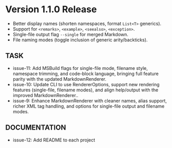 # Version 1.1.0 Release

- Better display names (shorten namespaces, format `List<T>` generics).
- Support for `<remarks>`, `<example>`, `<seealso>`, `<exception>`.
- Single-file output flag `--single` for merged Markdown.
- File naming modes (toggle inclusion of generic arity/backticks).

## TASK

* issue-11: Add MSBuild flags for single-file mode, filename style, namespace trimming, and code-block language, bringing full feature parity with the updated MarkdownRenderer.
* issue-10: Update CLI to use RendererOptions, support new rendering features (single-file, filename modes), and align help/output with the improved MarkdownRenderer..
* issue-9: Enhance MarkdownRenderer with cleaner names, alias support, richer XML tag handling, and options for single-file output and filename modes.

## DOCUMENTATION

* issue-12: Add README to each project


